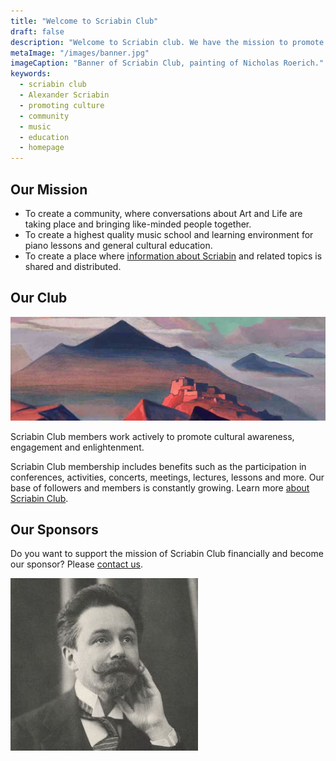 ```yaml
---
title: "Welcome to Scriabin Club"
draft: false
description: "Welcome to Scriabin club. We have the mission to promote cultural enlightenment. Our tasks include promoting music, education, information about Alexander Scriabin and being a strong community."
metaImage: "/images/banner.jpg" 
imageCaption: "Banner of Scriabin Club, painting of Nicholas Roerich."
keywords:
  - scriabin club
  - Alexander Scriabin
  - promoting culture
  - community
  - music
  - education
  - homepage
---
```

<!-- Welcome to Scriabin Club. The first rule of Scriabin Club is: You do not talk about Scriabin Club. The second rule of Scriabin Club is: You do not talk about Scriabin Club. -->

## Our Mission

- To create a community, where conversations about Art and Life are taking place and bringing like-minded people together.
- To create a highest quality music school and learning environment for piano lessons and general cultural education.
- To create a place where [information about Scriabin](/post/) and related topics is shared and distributed.

## Our Club

![Scriabin Club](club.jpg)

Scriabin Club members work actively to promote cultural awareness, engagement and enlightenment.

Scriabin Club membership includes benefits such as the participation in conferences, activities, concerts, meetings, lectures, lessons and more.
Our base of followers and members is constantly growing.
Learn more [about Scriabin Club](/club/).

## Our Sponsors

Do you want to support the mission of Scriabin Club financially and become our sponsor?
Please [contact us](/contact/).

![Scriabin Club is dedicated to the innovative composer Alexander Scriabin. His active and bright spirit symbolises our mission, tasks and goals.](scriabin.jpg)
